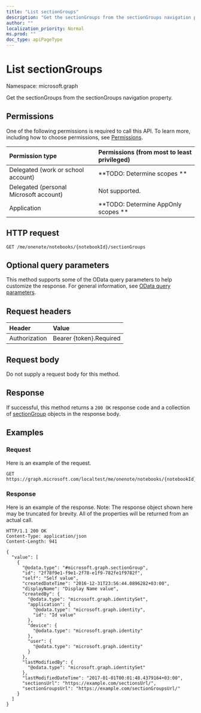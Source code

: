 ```yaml
---
title: "List sectionGroups"
description: "Get the sectionGroups from the sectionGroups navigation property."
author: ""
localization_priority: Normal
ms.prod: ""
doc_type: apiPageType
---
```


# List sectionGroups

Namespace: microsoft.graph

Get the sectionGroups from the sectionGroups navigation property.

## Permissions
One of the following permissions is required to call this API. To learn more, including how to choose permissions, see [Permissions](/concepts/permissions-reference.md).

|Permission type|Permissions (from most to least privileged)|
|:---|:---|
|Delegated (work or school account)|**TODO: Determine scopes **|
|Delegated (personal Microsoft account)|Not supported.|
|Application|**TODO: Determine AppOnly scopes **|

## HTTP request
<!-- {
  "blockType": "ignored"
}
-->
``` http
GET /me/onenote/notebooks/{notebookId}/sectionGroups
```

## Optional query parameters
This method supports some of the OData query parameters to help customize the response. For general information, see [OData query parameters](/graph/query-parameters).

## Request headers
|Header|Value|
|:---|:---|
|Authorization|Bearer {token}.Required|

## Request body
Do not supply a request body for this method.

## Response
If successful, this method returns a `200 OK` response code and a collection of [sectionGroup](../resources/sectiongroup.md) objects in the response body.

## Examples

### Request
Here is an example of the request.
<!-- {
  "blockType": "request",
  "name": "get_sectiongroup"
}
-->
``` http
GET https://graph.microsoft.com/localtest/me/onenote/notebooks/{notebookId}/sectionGroups
```

### Response
Here is an example of the response. Note: The response object shown here may be truncated for brevity. All of the properties will be returned from an actual call.
<!-- {
  "blockType": "response",
  "truncated": true,
  "@odata.type": "collection(microsoft.graph.sectiongroup)"
}
-->
``` http
HTTP/1.1 200 OK
Content-Type: application/json
Content-Length: 941

{
  "value": [
    {
      "@odata.type": "#microsoft.graph.sectionGroup",
      "id": "2f78f9e1-f9e1-2f78-e1f9-782fe1f9782f",
      "self": "Self value",
      "createdDateTime": "2016-12-31T23:56:44.0896282+03:00",
      "displayName": "Display Name value",
      "createdBy": {
        "@odata.type": "microsoft.graph.identitySet",
        "application": {
          "@odata.type": "microsoft.graph.identity",
          "id": "Id value"
        },
        "device": {
          "@odata.type": "microsoft.graph.identity"
        },
        "user": {
          "@odata.type": "microsoft.graph.identity"
        }
      },
      "lastModifiedBy": {
        "@odata.type": "microsoft.graph.identitySet"
      },
      "lastModifiedDateTime": "2017-01-01T00:01:48.4379164+03:00",
      "sectionsUrl": "https://example.com/sectionsUrl/",
      "sectionGroupsUrl": "https://example.com/sectionGroupsUrl/"
    }
  ]
}
```

